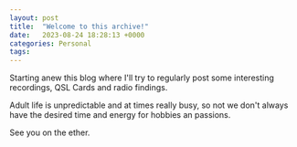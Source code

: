 ```yaml
---
layout: post
title:  "Welcome to this archive!"
date:   2023-08-24 18:28:13 +0000
categories: Personal
tags: 
---
```


Starting anew this blog where I'll try to regularly post some interesting recordings, QSL Cards and radio findings.

Adult life is unpredictable and at times really busy, so not we don't always have the desired time and energy for hobbies an passions.

See you on the ether.